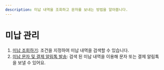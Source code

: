 ```yaml
---
description: 미납 내역을 조회하고 문자를 보내는 방법을 알아봅니다.
---
```


# 미납 관리

1. [미납 조회하기](retrieve.md): 조건을 지정하여 미납 내역을 검색할 수 있습니다.
2. [미납 문자 및 결제 알림톡 발송](message.md): 검색 된 미납 내역을 이용해 문자 또는 결제 알림톡을 보낼 수 있어요.
